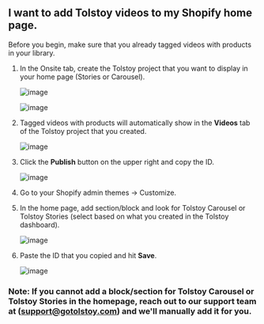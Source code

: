 ## I want to add Tolstoy videos to my Shopify home page.


Before you begin, make sure that you already tagged videos with products in your library. 


1. In the Onsite tab, create the Tolstoy project that you want to display in your home page (Stories or Carousel).

   ![image](https://github.com/GoTolstoy/tolstoy-toly-kb/assets/159800692/e519a9ee-0d8d-4a2f-986d-16bd5282502b)


   ![image](https://github.com/GoTolstoy/tolstoy-toly-kb/assets/159800692/20b19bae-5be0-4fe1-a962-81508e0d2ac3)


1. Tagged videos with products will automatically show in the **Videos** tab of the Tolstoy project that you created.

   ![image](https://github.com/GoTolstoy/tolstoy-toly-kb/assets/159800692/1b93d7c8-b50c-484c-bc67-235b87177979)
   

2. Click the **Publish** button on the upper right and copy the ID.

   ![image](https://github.com/GoTolstoy/tolstoy-toly-kb/assets/159800692/c5292baf-c7d3-4911-bf0d-9e200f664125)


3. Go to your Shopify admin themes -> Customize.

   



4. In the home page, add section/block and look for Tolstoy Carousel or Tolstoy Stories (select based on what you created in the Tolstoy dashboard).

   ![image](https://github.com/GoTolstoy/tolstoy-toly-kb/assets/159800692/5dcf01a1-2fb2-46d5-a12f-59c57b6bd962)


5. Paste the ID that you copied and hit **Save**.

   ![image](https://github.com/GoTolstoy/tolstoy-toly-kb/assets/159800692/0ad6354b-dfe2-4258-a9de-03779a3ddbd0)



### Note: If you cannot add a block/section for Tolstoy Carousel or Tolstoy Stories in the homepage, reach out to our support team at (support@gotolstoy.com) and we'll manually add it for you.

